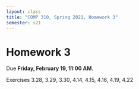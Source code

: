 ```yaml
---
layout: class
title: "COMP 310, Spring 2021, Homework 3"
semester: s21
---
```


# Homework 3

Due **Friday, February 19, 11:00 AM**.

Exercises 3.28, 3.29, 3.30, 4.14, 4.15, 4.16, 4.19, 4.22
